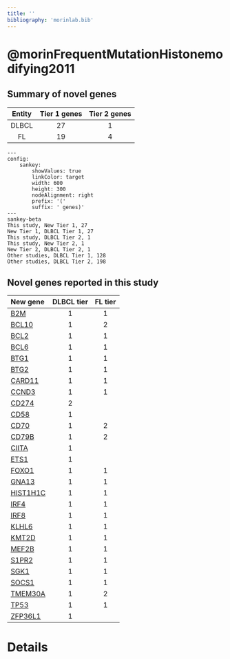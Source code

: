 ```yaml
---
title: ''
bibliography: 'morinlab.bib'
---
```


# @morinFrequentMutationHistonemodifying2011
## Summary of novel genes

|Entity| Tier 1 genes| Tier 2 genes|
|:-:|:-:|:-:|
|DLBCL|27|1|
|FL|19|4|
```mermaid
---
config:
    sankey:
        showValues: true
        linkColor: target
        width: 600
        height: 300
        nodeAlignment: right
        prefix: '('
        suffix: ' genes)'
---
sankey-beta
This study, New Tier 1, 27
New Tier 1, DLBCL Tier 1, 27
This study, DLBCL Tier 2, 1
This study, New Tier 2, 1
New Tier 2, DLBCL Tier 2, 1
Other studies, DLBCL Tier 1, 128
Other studies, DLBCL Tier 2, 198
```


## Novel genes reported in this study

|New gene|DLBCL tier|FL tier|
|:-|:-:|:-:|
|[B2M](B2M)|1 |1 |
|[BCL10](BCL10)|1 |2 |
|[BCL2](BCL2)|1 |1 |
|[BCL6](BCL6)|1 |1 |
|[BTG1](BTG1)|1 |1 |
|[BTG2](BTG2)|1 |1 |
|[CARD11](CARD11)|1 |1 |
|[CCND3](CCND3)|1 |1 |
|[CD274](CD274)|2 | |
|[CD58](CD58)|1 | |
|[CD70](CD70)|1 |2 |
|[CD79B](CD79B)|1 |2 |
|[CIITA](CIITA)|1 | |
|[ETS1](ETS1)|1 | |
|[FOXO1](FOXO1)|1 |1 |
|[GNA13](GNA13)|1 |1 |
|[HIST1H1C](HIST1H1C)|1 |1 |
|[IRF4](IRF4)|1 |1 |
|[IRF8](IRF8)|1 |1 |
|[KLHL6](KLHL6)|1 |1 |
|[KMT2D](KMT2D)|1 |1 |
|[MEF2B](MEF2B)|1 |1 |
|[S1PR2](S1PR2)|1 |1 |
|[SGK1](SGK1)|1 |1 |
|[SOCS1](SOCS1)|1 |1 |
|[TMEM30A](TMEM30A)|1 |2 |
|[TP53](TP53)|1 |1 |
|[ZFP36L1](ZFP36L1)|1 | |

# Details

